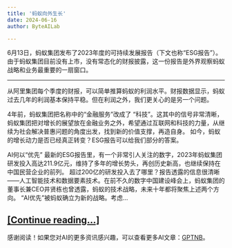 ```yaml
---
title: '蚂蚁向外生长'
date: 2024-06-16
author: ByteAILab

---
```


6月13日，蚂蚁集团发布了2023年度的可持续发展报告（下文也称“ESG报告”）。
由于蚂蚁集团目前没有上市，没有常态化的财报披露，这一份报告是外界观察蚂蚁战略和业务最重要的一扇窗口。

---

从阿里集团每个季度的财报，可以简单推算蚂蚁的利润水平。财报数据显示，蚂蚁过去几年的利润基本保持平稳。但在利润之外，我们更关心的是另一个问题。

4年前，蚂蚁集团把名称中的“金融服务”改成了 “科技”。这其中的信号非常清晰，蚂蚁集团把对增长的展望放在金融业务之外，希望通过互联网和科技的力量，从继续为社会解决普惠问题的角度出发，找到新的价值支撑，再造自身。
如今，蚂蚁的增长动力是否已经真正转变？ESG报告可以给我们部分的答案。

AI何以“优先”
最新的ESG报告里，有一个非常引人关注的数字，2023年蚂蚁集团研发投入高达211.9亿元，维持了多年的增长势头，再创历史新高，也继续保持在中国民营企业的前列。
超过200亿的研发投入去了哪里？报告透露的信息很清晰——人工智能技术和数据要素技术。在前不久的数字中国建设峰会上，蚂蚁集团的董事长兼CEO井贤栋也曾透露，蚂蚁的技术战略，未来十年都将聚焦上述两个方向。
“AI优先”被蚂蚁确立为新的战略。考虑...

[[Continue reading...]](https://www.aixinzhijie.com/article/6846036)
---
感谢阅读！如果您对AI的更多资讯感兴趣，可以查看更多AI文章：[GPTNB](https://gptnb.com)。